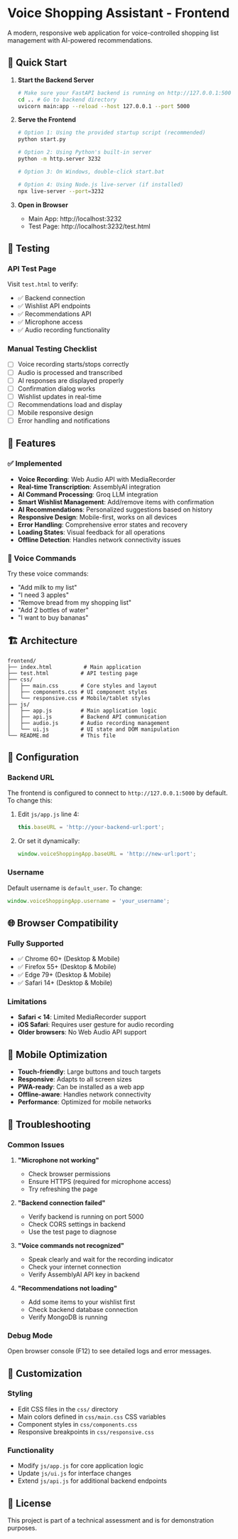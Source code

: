 # Voice Shopping Assistant - Frontend

A modern, responsive web application for voice-controlled shopping list management with AI-powered recommendations.

## 🚀 Quick Start

1. **Start the Backend Server**
   ```bash
   # Make sure your FastAPI backend is running on http://127.0.0.1:5000
   cd .. # Go to backend directory
   uvicorn main:app --reload --host 127.0.0.1 --port 5000
   ```

2. **Serve the Frontend**
   ```bash
   # Option 1: Using the provided startup script (recommended)
   python start.py
   
   # Option 2: Using Python's built-in server
   python -m http.server 3232
   
   # Option 3: On Windows, double-click start.bat
   
   # Option 4: Using Node.js live-server (if installed)
   npx live-server --port=3232
   ```

3. **Open in Browser**
   - Main App: http://localhost:3232
   - Test Page: http://localhost:3232/test.html

## 🧪 Testing

### API Test Page
Visit `test.html` to verify:
- ✅ Backend connection
- ✅ Wishlist API endpoints
- ✅ Recommendations API
- ✅ Microphone access
- ✅ Audio recording functionality

### Manual Testing Checklist
- [ ] Voice recording starts/stops correctly
- [ ] Audio is processed and transcribed
- [ ] AI responses are displayed properly
- [ ] Confirmation dialog works
- [ ] Wishlist updates in real-time
- [ ] Recommendations load and display
- [ ] Mobile responsive design
- [ ] Error handling and notifications

## 🎯 Features

### ✅ Implemented
- **Voice Recording**: Web Audio API with MediaRecorder
- **Real-time Transcription**: AssemblyAI integration
- **AI Command Processing**: Groq LLM integration
- **Smart Wishlist Management**: Add/remove items with confirmation
- **AI Recommendations**: Personalized suggestions based on history
- **Responsive Design**: Mobile-first, works on all devices
- **Error Handling**: Comprehensive error states and recovery
- **Loading States**: Visual feedback for all operations
- **Offline Detection**: Handles network connectivity issues

### 🎤 Voice Commands
Try these voice commands:
- "Add milk to my list"
- "I need 3 apples"
- "Remove bread from my shopping list"
- "Add 2 bottles of water"
- "I want to buy bananas"

## 🏗️ Architecture

```
frontend/
├── index.html          # Main application
├── test.html          # API testing page
├── css/
│   ├── main.css       # Core styles and layout
│   ├── components.css # UI component styles
│   └── responsive.css # Mobile/tablet styles
├── js/
│   ├── app.js         # Main application logic
│   ├── api.js         # Backend API communication
│   ├── audio.js       # Audio recording management
│   └── ui.js          # UI state and DOM manipulation
└── README.md          # This file
```

## 🔧 Configuration

### Backend URL
The frontend is configured to connect to `http://127.0.0.1:5000` by default. To change this:

1. Edit `js/app.js` line 4:
   ```javascript
   this.baseURL = 'http://your-backend-url:port';
   ```

2. Or set it dynamically:
   ```javascript
   window.voiceShoppingApp.baseURL = 'http://new-url:port';
   ```

### Username
Default username is `default_user`. To change:
```javascript
window.voiceShoppingApp.username = 'your_username';
```

## 🌐 Browser Compatibility

### Fully Supported
- ✅ Chrome 60+ (Desktop & Mobile)
- ✅ Firefox 55+ (Desktop & Mobile)
- ✅ Edge 79+ (Desktop & Mobile)
- ✅ Safari 14+ (Desktop & Mobile)

### Limitations
- **Safari < 14**: Limited MediaRecorder support
- **iOS Safari**: Requires user gesture for audio recording
- **Older browsers**: No Web Audio API support

## 📱 Mobile Optimization

- **Touch-friendly**: Large buttons and touch targets
- **Responsive**: Adapts to all screen sizes
- **PWA-ready**: Can be installed as a web app
- **Offline-aware**: Handles network connectivity
- **Performance**: Optimized for mobile networks

## 🚨 Troubleshooting

### Common Issues

1. **"Microphone not working"**
   - Check browser permissions
   - Ensure HTTPS (required for microphone access)
   - Try refreshing the page

2. **"Backend connection failed"**
   - Verify backend is running on port 5000
   - Check CORS settings in backend
   - Use the test page to diagnose

3. **"Voice commands not recognized"**
   - Speak clearly and wait for the recording indicator
   - Check your internet connection
   - Verify AssemblyAI API key in backend

4. **"Recommendations not loading"**
   - Add some items to your wishlist first
   - Check backend database connection
   - Verify MongoDB is running

### Debug Mode
Open browser console (F12) to see detailed logs and error messages.

## 🎨 Customization

### Styling
- Edit CSS files in the `css/` directory
- Main colors defined in `css/main.css` CSS variables
- Component styles in `css/components.css`
- Responsive breakpoints in `css/responsive.css`

### Functionality
- Modify `js/app.js` for core application logic
- Update `js/ui.js` for interface changes
- Extend `js/api.js` for additional backend endpoints

## 📄 License

This project is part of a technical assessment and is for demonstration purposes.